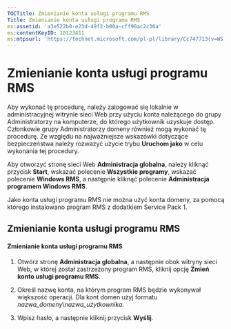 ```yaml
---
TOCTitle: Zmienianie konta usługi programu RMS
Title: Zmienianie konta usługi programu RMS
ms:assetid: 'a3e522b0-e23d-49f2-b00a-cff90ac2c36a'
ms:contentKeyID: 18123411
ms:mtpsurl: 'https://technet.microsoft.com/pl-pl/library/Cc747713(v=WS.10)'
---
```


Zmienianie konta usługi programu RMS
====================================

Aby wykonać tę procedurę, należy zalogować się lokalnie w administracyjnej witrynie sieci Web przy użyciu konta należącego do grupy Administratorzy na komputerze, do którego użytkownik uzyskuje dostęp. Członkowie grupy Administratorzy domeny również mogą wykonać tę procedurę. Ze względu na najważniejsze wskazówki dotyczące bezpieczeństwa należy rozważyć użycie trybu **Uruchom jako** w celu wykonania tej procedury.

Aby otworzyć stronę sieci Web **Administracja globalna**, należy kliknąć przycisk **Start**, wskazać polecenie **Wszystkie programy**, wskazać polecenie **Windows RMS**, a następnie kliknąć polecenie **Administracja programem Windows RMS**.

Jako konta usługi programu RMS nie można użyć konta domeny, za pomocą którego instalowano program RMS z dodatkiem Service Pack 1.

Zmienianie konta usługi programu RMS
------------------------------------

#### Zmienianie konta usługi programu RMS

1.  Otwórz stronę **Administracja globalna**, a następnie obok witryny sieci Web, w której został zastrzeżony program RMS, kliknij opcję **Zmień konto usługi programu RMS**.

2.  Określ nazwę konta, na którym program RMS będzie wykonywał większość operacji. Dla kont domen użyj formatu *nazwa\_domeny*\\*nazwa\_użytkownika*.

3.  Wpisz hasło, a następnie kliknij przycisk **Wyślij**.
